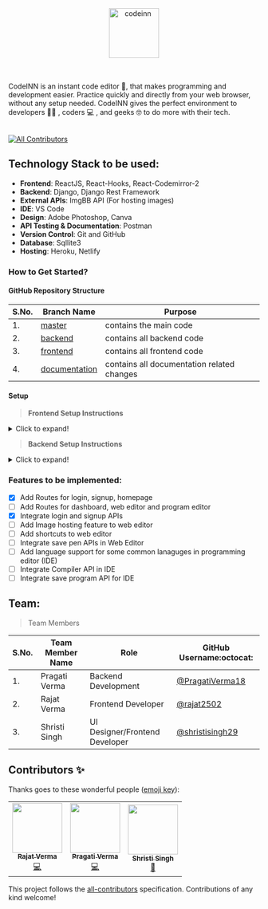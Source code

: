 <div align="center"> <img align="center" alt="codeinn" src="https://user-images.githubusercontent.com/42115530/92988202-e29fcb80-f4e6-11ea-8464-40a6d0bd5297.png" height='100'></div>


<br /><br />
CodeINN is an instant code editor :page_with_curl:, that makes programming and development easier. Practice quickly and directly from your web browser, without any setup needed. CodeINN gives the perfect environment to developers :man_technologist: , coders :computer: , and geeks :nerd_face: to do more with their tech.
<br /><br />


<!-- ALL-CONTRIBUTORS-BADGE:START - Do not remove or modify this section -->
[![All Contributors](https://img.shields.io/badge/all_contributors-3-orange.svg?style=flat-square)](#contributors-)

<!-- ALL-CONTRIBUTORS-BADGE:END -->

## Technology Stack to be used:
- **Frontend**: ReactJS, React-Hooks, React-Codemirror-2
- **Backend**: Django, Django Rest Framework
- **External APIs**: ImgBB API (For hosting images)
- **IDE**: VS Code
- **Design**: Adobe Photoshop, Canva
- **API Testing & Documentation**: Postman
- **Version Control**: Git and GitHub
- **Database**: Sqllite3
- **Hosting**: Heroku, Netlify

### How to Get Started?

#### GitHub Repository Structure

| S.No. | Branch Name | Purpose |
| --------------- | --------------- | --------------- |
| 1. | [master](https://github.com/rajat2502/CodeINN/tree/master) | contains the main code  |
| 2. | [backend](https://github.com/rajat2502/CodeINN/tree/backend) | contains all backend code |
| 3. | [frontend](https://github.com/rajat2502/CodeINN/tree/frontend) | contains all frontend code |
| 4. | [documentation](https://github.com/rajat2502/CodeINN/tree/documentation) | contains all documentation related changes |

#### Setup

> **Frontend Setup Instructions**
<details>
  <summary>Click to expand!</summary>
  
  
- Fork and Clone the repo using
```
$ git clone https://github.com/rajat2502/CodeINN.git
$ cd CodeINN
```
- Change Branch to `frontend` using 
```
$ git checkout frontend
```
- Install node dependencies
```
$ npm install
```
- Run Server at localhost using
```
$ npm start
```

  
</details>

> **Backend Setup Instructions**
<details>
  <summary>Click to expand!</summary>

- Fork and Clone the repo using
```
git clone https://github.com/rajat2502/CodeINN.git
cd CodeINN
```
- Change Branch to `backend` using 
```
git checkout backend
```
- Setup Virtual environment
```
python3 -m venv env
```
- Activate the virtual environment
```
source env/bin/activate
```
- Install dependencies using
```
pip install -r requirements.txt
```
- Make migrations using
```
python manage.py makemigrations
```
- Migrate Database
```
python manage.py migrate
```
- Create a superuser
```
python manage.py createsuperuser
```
- Run server using
```
python manage.py runserver
```

  
</details>

### Features to be implemented:
- [x] Add Routes for login, signup, homepage
- [ ] Add Routes for dashboard, web editor and program editor
- [x] Integrate login and signup APIs
- [ ] Add Image hosting feature to web editor
- [ ] Add shortcuts to web editor
- [ ] Integrate save pen APIs in Web Editor
- [ ] Add language support for some common lanaguges in programming editor (IDE)
- [ ] Integrate Compiler API in IDE
- [ ] Integrate save program API for IDE

## Team:

> Team Members

| S.No. | Team Member Name | Role | GitHub Username:octocat: |
| --------------- | --------------- | --------------- | --------------- |
| 1. | Pragati Verma | Backend Development | [@PragatiVerma18](https://github.com/PragatiVerma18) |
| 2. | Rajat Verma | Frontend Developer| [@rajat2502](https://github.com/rajat2502)  |
| 3. | Shristi Singh | UI Designer/Frontend Developer | [@shristisingh29](https://github.com/shristisingh29)  |

## Contributors ✨

Thanks goes to these wonderful people ([emoji key](https://allcontributors.org/docs/en/emoji-key)):

<!-- ALL-CONTRIBUTORS-LIST:START - Do not remove or modify this section -->
<!-- prettier-ignore-start -->
<!-- markdownlint-disable -->
<table>
  <tbody><tr>
    <td align="center"><a href="https://rajat2502.github.io/portfolio/"><img alt="" src="https://avatars2.githubusercontent.com/u/42200276?v=4" width="100px;"><br><sub><b>Rajat Verma</b></sub></a><br><a href="https://github.com/rajat2502/CodeINN/commits?author=rajat2502" title="Code">💻</a></td>
    <td align="center"><a href="https://www.linkedin.com/in/PragatiVerma18/"><img alt="" src="https://avatars2.githubusercontent.com/u/42115530?v=4" width="100px;"><br><sub><b>Pragati Verma</b></sub></a><br><a href="https://github.com/rajat2502/CodeINN/commits?author=PragatiVerma18" title="Code">💻</a></td>
    <td align="center"><a href="https://github.com/shristisingh29"><img alt="" src="https://avatars1.githubusercontent.com/u/44435610?v=4" width="100px;"><br><sub><b>Shristi Singh</b></sub></a><br><a href="#design-shristisingh29" title="Design">🎨</a></td>
  </tr>
</tbody></table>

<!-- markdownlint-enable -->
<!-- prettier-ignore-end -->
<!-- ALL-CONTRIBUTORS-LIST:END -->

This project follows the [all-contributors](https://github.com/all-contributors/all-contributors) specification. Contributions of any kind welcome!
